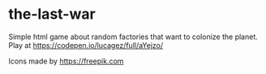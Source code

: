 # the-last-war
Simple html game about random factories that want to colonize the planet.
Play at https://codepen.io/lucagez/full/aYejzo/


Icons made by https://freepik.com
